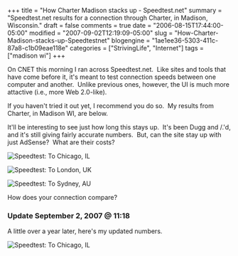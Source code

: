 +++
title = "How Charter Madison stacks up - Speedtest.net"
summary = "Speedtest.net results for a connection through Charter, in Madison, Wisconsin."
draft = false
comments = true
date = "2006-08-15T17:44:00-05:00"
modified = "2007-09-02T12:19:09-05:00"
slug = "How-Charter-Madison-stacks-up-Speedtestnet"
blogengine = "1ae1ee36-5303-411c-87a8-c1b09eae118e"
categories = ["StrivingLife", "Internet"]
tags = ["madison wi"]
+++

<p>
On CNET this morning I ran across Speedtest.net.&nbsp; Like sites and tools that have come before it, it&#39;s meant to test connection speeds between one computer and another.&nbsp; Unlike previous ones, however, the UI is much more attactive (i.e., more Web 2.0-like).
</p>
<p>
If you haven&#39;t tried it out yet, I recommend you do so.&nbsp; My results from Charter, in Madison WI, are below.
</p>
<p>
It&#39;ll be interesting to see just how long this stays up.&nbsp; It&#39;s been Dugg and /.&#39;d, and it&#39;s still giving fairly accurate numbers.&nbsp; But, can the site stay up with just AdSense?&nbsp; What are their costs?
</p>
<p>
<img src="/files/2006/08/39333133.png" alt="Speedtest: To Chicago, IL" />
</p>
<p>
<img src="/files/2006/08/39333957.png" alt="Speedtest: To London, UK" />
</p>
<p>
<img src="/files/2006/08/39334186.png" alt="Speedtest: To Sydney, AU" />
</p>
<p>
How does your connection compare?
</p>
<h3>Update September 2, 2007 @ 11:18</h3>
<p>
A little over a year later, here&#39;s my updated numbers.
</p>
<p>
<img src="/files/2007/09/181115867.png" alt="Speedtest: To Chicago, IL" />
</p>

